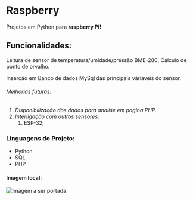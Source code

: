 # Raspberry
Projetos em Python para **raspberry Pi!**


## Funcionalidades:

Leitura de sensor de temperatura/umidade/pressão BME-280;
Calculo de ponto de orvalho.

Inserção em Banco de dados MySql das principais váriaveis do sensor.

###### Melhorias futuras:

1. _Disponibilização dos dados para analise em pagina PHP._
2. _Interligação com outros sensores;_
    1. ESP-32;


### Linguagens do Projeto:

* Python
* SQL
* PHP

#### **Imagem local:**

![Imagem a ser portada](/raspberry/TechPriest.jpg)




